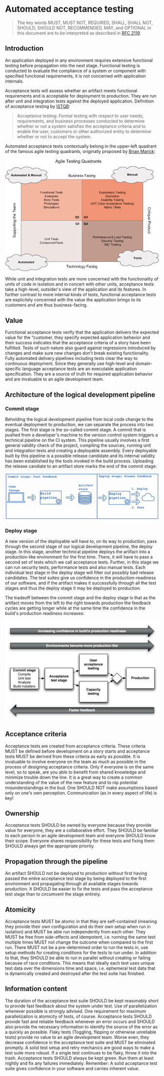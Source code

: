 # Automated acceptance testing
> The key words MUST, MUST NOT, REQUIRED, SHALL, SHALL NOT, SHOULD, SHOULD NOT, RECOMMENDED, MAY, and OPTIONAL in this document are to be interpreted as described in [RFC 2119][1].

## Introduction
An application deployed in any environment requires extensive functional testing before propagation into the next stage. Functional testing is conducted to evaluate the compliance of a system or component with specified functional requirements, it is not concerned with application internals.

 Acceptance tests will assess whether an artifact meets functional requirements and is acceptable for deployment to production. They are run after unit and integration tests against the deployed application. Definition of acceptance testing by [ISTQB][2]:

> Acceptance testing: Formal testing with respect to user needs, requirements, and business processes conducted to determine whether or not a system satisfies the acceptance criteria and to enable the user, customers or other authorized entity to determine whether or not to accept the system.

Automated acceptance tests contextually belong in the upper-left quadrant of the famous agile testing quadrants, originally proposed by [Brian Marick][3]:

![Agile testing quadrants](images/agile_testing_quadrants.png)

While unit and integration tests are more concerned with the functionality of units of code in isolation and in concert with other units, acceptance tests take a high-level, outsider's view of the application and its features. In further contrast to more internal kinds of tests, functional acceptance tests are explicitely concerned with the value the application brings to its customers and are thus business-facing.

## Value

Functional acceptance tests verify that the application delivers the expected value for the “customer, they specify expected application behavior and their success indicates that the acceptance criteria of a story have been fulfilled. Tests of such nature also guard against regressions introduced by changes and make sure new changes don’t break existing functionality. Fully automated delivery pipelines including tests clear the way to continuous deployment. Since they generally use high-level and domain-specific language acceptance tests are an executable application specification. They are a source of truth for required application behavior and are invaluable to an agile development team.

## Architecture of the logical development pipeline

### Commit stage

Beholding the logical development pipeline from local code change to the eventual deployment to production, we can separate the process into two stages. The first stage is the so-called commit stage. A commit that is pushed from a developer's machine to the version control system triggers a technical pipeline on the CI system. This pipeline usually involves a first general validity check of the project, compiling the sources, running unit and integration tests and creating a deployable assembly. Every deployable built by this pipeline is a possible release candidate and its internal validity has been established by the tools invoked in the build process. Uploading the release candiate to an artifact store marks the end of the commit stage:

![Commit and deploy stage](images/commit_deploy_stage.png)

### Deploy stage

A new version of the deployable will have to, on its way to production, pass through the second stage of our logical development pipeline, the deploy stage. In this stage, another technical pipeline deploys the artifact into a production-like environment for the first time. There, it will have to pass a second set of tests which we call acceptance tests. Further, in this stage we can run security tests, performance tests and also manual tests. Each individual test stage in the deploy stage will filter out possibly bad release candidates. The test suites give us confidence in the production-readiness of our software, and if the artifact makes it successfully through all the test stages and thus the deploy stage it may be deployed to production.

The tradeoff between the commit stage and the deploy stage is that as the artifact moves from the left to the right towards production the feedback cycles are getting longer while at the same time the confidence in the build's production readiness increases:

![Tradeoffs in a development pipeline](images/tradeoffs_pipeline.png)

## Acceptance criteria
Acceptance tests are created from acceptance criteria. These criteria MUST be defined before development on a story starts and acceptance tests MUST be derived from these criteria as early as possible. It is invaluable to involve everyone on the team as much as possible in the process of designing acceptance criteria. Only if everyone is on the same level, so to speak, are you able to benefit from shared knowledge and minimize trouble down the line. It is a great way to create a common understanding of the value of the new feature and to nip potential misunderstandings in the bud. One SHOULD NOT make assumptions based only on one's own perception. Communication (as in every aspect of life) is key!

## Ownership
Acceptance tests SHOULD be owned by everyone because they provide value for everyone, they are a collaborative effort. They SHOULD be familiar to each person in an agile development team and everyone SHOULD know their scope. Everyone shares responsibility for these tests and fixing them SHOULD always get the appropriate priority.

## Propagation through the pipeline
An artifact SHOULD not be deployed to production without first having passed the entire acceptance test stage by being deployed to the first environment and propagating through all available stages towards production. It SHOULD be easier to fix the tests and pass the acceptance test stage than to circumvent the stage entirely.

## Atomicity
Acceptance tests MUST be atomic in that they are self-contained (meaning they provide their own configuration and do their own setup when run in isolation) and MUST be able run independently from each other. They MUST be free from side-effects and idempotent, i.e. running the same test multiple times MUST not change the outcome when compared to the first run. There MUST not be a pre-determined order to run the tests in, use setup methods for creating conditions for the tests to run under. In addition to that, they SHOULD be able to run in parallel without creating or failing because of race conditions. This means that ideally each test uses unique test data over the dimensions time and space, i.e. ephemeral test data that is dynamically created and destroyed after the test suite has finished.

## Information content
The duration of the acceptance test suite SHOULD be kept reasonably short to provide fast feedback about the system under test. Use of parallelization whenever possible is strongly advised. One requirement for maximum parallelization is atomicity of tests, of course. Acceptance tests SHOULD provide fast and reliable feedback whenever an error occurs and SHOULD also provide the necessary information to identify the source of the error as a quickly as possible. Flaky tests (Toggling, flipping or otherwise unreliable tests) provide no value to an agile development team. Worse even, they decrease confidence in the acceptance test suite and MUST be eliminated promptly. A solid test setup and retry mechanics are good ways to make a test suite more robust. If a single test continues to be flaky, throw it into the trash. Acceptance tests SHOULD always be kept green. Run them at least nightly and fix any failures immediately. Remember: A solid acceptance test suite gives confidence in your software and carries inherent value.

[1]: https://tools.ietf.org/html/rfc2119
[2]: https://www.istqb.org/
[3]: http://www.exampler.com/old-blog/2003/08/21.1.html#agile-testing-project-1